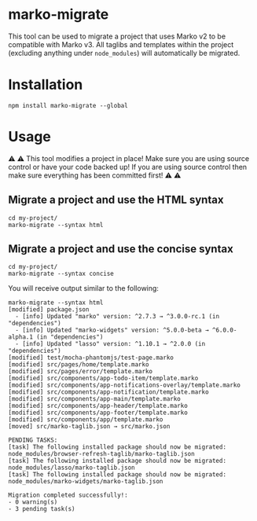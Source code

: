marko-migrate
=============

This tool can be used to migrate a project that uses Marko v2 to be compatible with Marko v3. All taglibs and templates within the project (excluding anything under `node_modules`) will automatically be migrated.

# Installation

```
npm install marko-migrate --global
```

# Usage

:warning: :warning: This tool modifies a project in place! Make sure you are using source control or have your code backed up! If you are using source control then make sure everything has been committed first! :warning: :warning:

## Migrate a project and use the HTML syntax

```
cd my-project/
marko-migrate --syntax html
```

## Migrate a project and use the concise syntax

```
cd my-project/
marko-migrate --syntax concise
```

You will receive output similar to the following:

```text
marko-migrate --syntax html
[modified] package.json
  - [info] Updated "marko" version: ^2.7.3 → ^3.0.0-rc.1 (in "dependencies")
  - [info] Updated "marko-widgets" version: ^5.0.0-beta → ^6.0.0-alpha.1 (in "dependencies")
  - [info] Updated "lasso" version: ^1.10.1 → ^2.0.0 (in "dependencies")
[modified] test/mocha-phantomjs/test-page.marko
[modified] src/pages/home/template.marko
[modified] src/pages/error/template.marko
[modified] src/components/app-todo-item/template.marko
[modified] src/components/app-notifications-overlay/template.marko
[modified] src/components/app-notification/template.marko
[modified] src/components/app-main/template.marko
[modified] src/components/app-header/template.marko
[modified] src/components/app-footer/template.marko
[modified] src/components/app/template.marko
[moved] src/marko-taglib.json → src/marko.json

PENDING TASKS:
[task] The following installed package should now be migrated: node_modules/browser-refresh-taglib/marko-taglib.json
[task] The following installed package should now be migrated: node_modules/lasso/marko-taglib.json
[task] The following installed package should now be migrated: node_modules/marko-widgets/marko-taglib.json

Migration completed successfully!:
- 0 warning(s)
- 3 pending task(s)
```